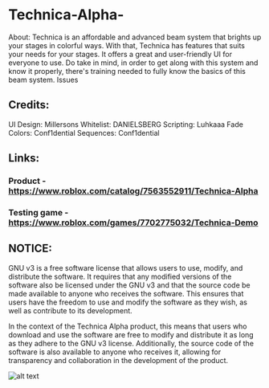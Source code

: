 # Technica-Alpha-
About:
Technica is an affordable and advanced beam system that brights up your stages in colorful ways. With that, Technica has features that suits your needs for your stages. It offers a great and user-friendly UI for everyone to use.
Do take in mind, in order to get along with this system and know it properly, there's training needed to fully know the basics of this beam system.
Issues

## Credits:
UI Design: Millersons
Whitelist: DANIELSBERG
Scripting: Luhkaaa
Fade Colors: Conf1dential
Sequences: Conf1dential

## Links:

### Product - https://www.roblox.com/catalog/7563552911/Technica-Alpha

### Testing game - https://www.roblox.com/games/7702775032/Technica-Demo


## NOTICE:
GNU v3 is a free software license that allows users to use, modify, and distribute the software. It requires that any modified versions of the software also be licensed under the GNU v3 and that the source code be made available to anyone who receives the software. This ensures that users have the freedom to use and modify the software as they wish, as well as contribute to its development.

In the context of the Technica Alpha product, this means that users who download and use the software are free to modify and distribute it as long as they adhere to the GNU v3 license. Additionally, the source code of the software is also available to anyone who receives it, allowing for transparency and collaboration in the development of the product.


![alt text](https://media.discordapp.net/attachments/879448285356630016/1051958435907899493/technica.png)
